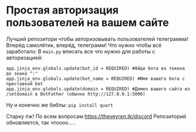 # Простая авторизация пользователей на вашем сайте
Лучший репозитори чтобы авторизовывать пользователей телеграмма! Вперёд самолётик, вперёд, телеграмм!
Что нужно чтобы всё заработало:
В `main.py` вписать все что нужно для работы с авторизацией:
```
app.jinja_env.globals.update(bot_id = REQUIRED) #Айди бота из токена до знака ":"
app.jinja_env.globals.update(bot_name = REQUIRED) #Имя вашего бота с приставкой bot
app.jinja_env.globals.update(domain = REQUIRED) #Домен вашего сайта из /setdomain в BotFather (обычно http://127.0.0.1:5000)
```
Ну и конечно же библы:
`pip install quart`

Старку пж! По всем вопросам https://theveyren.tk/discord
Репозиторий обновляется, так чтоооо.....
